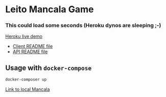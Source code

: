 # Leito Mancala Game

### This could load some seconds (Heroku dynos are sleeping ;-)

[Heroku live demo](https://leito-mancala-client.herokuapp.com/)

- [Client README file](./client/README.md)
- [API README file](./api/README.md)

## Usage with `docker-compose`

```bash
docker-composer up
```

[Link to local Mancala](http://localhost:3005)
